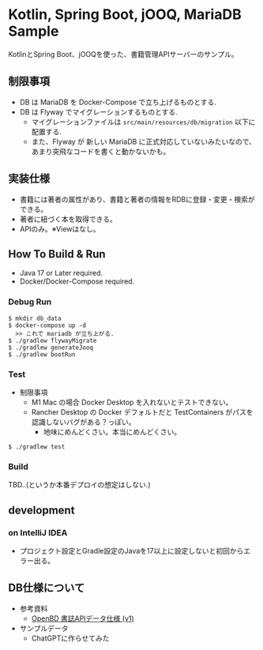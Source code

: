 
# Kotlin, Spring Boot, jOOQ, MariaDB Sample

KotlinとSpring Boot、jOOQを使った、書籍管理APIサーバーのサンプル。

## 制限事項

- DB は MariaDB を Docker-Compose で立ち上げるものとする.
- DB は Flyway でマイグレーションするものとする.
  - マイグレーションファイルは `src/main/resources/db/migration` 以下に配置する.
  - また、Flyway が 新しい MariaDB に正式対応していないみたいなので、あまり突飛なコードを書くと動かないかも。

## 実装仕様

- 書籍には著者の属性があり、書籍と著者の情報をRDBに登録・変更・検索ができる。
- 著者に紐づく本を取得できる。
- APIのみ。※Viewはなし。

## How To Build & Run

- Java 17 or Later required.
- Docker/Docker-Compose required.

### Debug Run

```shell
$ mkdir db_data
$ docker-compose up -d
  >> これで mariadb が立ち上がる.
$ ./gradlew flywayMigrate
$ ./gradlew generateJooq
$ ./gradlew bootRun
```

### Test

- 制限事項
  - M1 Mac の場合 Docker Desktop を入れないとテストできない。
  - Rancher Desktop の Docker デフォルトだと TestContainers がパスを認識しないバグがある？っぽい。
    - 地味にめんどくさい。本当にめんどくさい。

```shell
$ ./gradlew test
```

### Build

TBD..(というか本番デプロイの想定はしない.)

## development

### on IntelliJ IDEA

- プロジェクト設定とGradle設定のJavaを17以上に設定しないと初回からエラー出る。

## DB仕様について

* 参考資料
  * [OpenBD 書誌APIデータ仕様 (v1)](https://openbd.jp/spec/)
* サンプルデータ
  * ChatGPTに作らせてみた